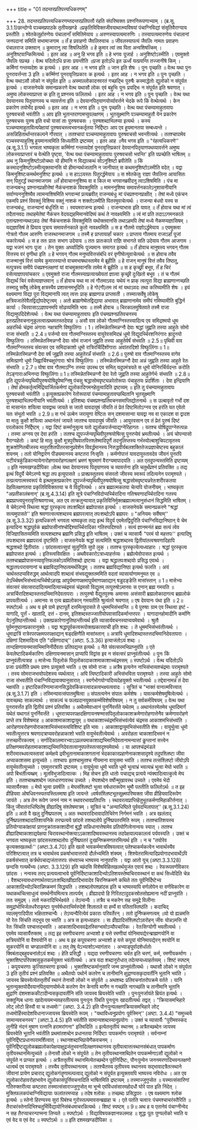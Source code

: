+++
title = "01 तदन्तरप्रतिपत्त्यधिकरणम्"

+++
28. तदन्तरप्रतिपत्त्यधिकरणम्तदन्तरप्रतिपत्तौ रंहति संपरिष्वक्तः प्रश्ननिरूपणाभ्याम् । (ब्र.सू. 3.1.1)छान्दोग्ये पञ्चमप्रपाठके तृतीयखण्डे ॥प्रकृतिविविक्तजीवयाथात्म्यविषयां पंचाग्निविद्यां संसृतिवैराग्याय प्रस्तौति ॥ श्वेतकेतुर्हारुणेयः पंचालानाँ समितिमेयाय ॥ अरुणस्यापत्यमारुणिः । तस्यापत्यमारुणेयः पंचालानां जनपदानां समितिं सभामाजगाम ॥ तँ ह प्रवाहणो जैवलिरुवाच ॥ जीवलस्यापत्यं जैवलिः नामतः प्रवाहणः पंचालराज उक्तवान् ॥ कुमारानु त्वा शिषत्पितेति ॥ हे कुमार त्वां तव पिता अन्वशिषत्किम् । अनुशिष्टवान्किमित्यर्थः । इतर आह ॥ अनु हि भगव इति ॥ हे भगवः पूजार्ह । अनुशिष्टोऽस्मीति । एवमुक्तो जैवलिः पप्रच्छ । वेत्थ यदितोऽधि प्रजाः प्रयन्तीति ॥प्रजा इतोऽधि इत ऊर्ध्वं यत्प्रयन्ति तज्जानीषे किम् । कर्मिणां गन्तव्यदेशः क इत्यर्थः । इतर आह । न भगव इति ॥ जान इति शेषः । पुनः पृच्छति ॥ वेत्थ यथा पुनः पुनरावर्त्तन्ता 3 इति ॥ कर्म्मिणां पुनरावृत्तिप्रकारः क इत्यर्थः । इतर आह । न भगव इति ॥ पुनः पृच्छति । वेत्थ यथाऽसौ लोको न संपूर्यत इति ॥ अस्माल्लोकादनवरतं गच्छद्भिः पुरुषैः कस्माद्धेतोः द्युलोको न संपूर्यत इत्यर्थः । वाजसनेयके समानप्रकरणे वेत्थ यथासौ लोकः एवं बहुभिः पुनः प्रयद्भिः न संपूर्यत इति श्रवणात् । अमुष्य लोकस्याप्राप्ता क इति तु प्रश्नस्य फलितार्थः । इतर आह । न भगव इति ॥ पुनः पृच्छति । वेत्थ यथा देवयानस्य पितृयाणस्य च व्यावर्त्तना इति ॥ देवयानपितृयाणयोर्व्यावर्त्तने भेदके रूपे किं वेत्थेत्यर्थः । केन प्रकारेण तयोर्भेद इत्यर्थः ॥ इतर आह । न भगव इति ॥ पुनः पृच्छति । वेत्थ यथा पंचम्यामाहुतावापः पुरुषवचसो भवंतीति ॥ आप इति भूतान्तराणामप्युपलक्षणम् । भूतसूक्ष्माणि पञ्चम्यामाहुतौ येन प्रकारेण पुरुषवचसः पुरुष इति वचो यासां ताः पुरुषवचसः । पुरुषशब्दाभिलप्या इत्यर्थः । कस्य पञ्चम्यामाहुतावित्यपेक्षायां पुरुषवचस्त्वभवनकर्तृतया निर्द्दिष्टाः आप एव हूयमानतया सम्बध्यन्ते । असन्निहितार्थान्तरकल्पने गौरवात् । ततश्चापां पञ्चम्यामाहुतावापः पुरुषवचसो भवन्तीत्यर्थः । ततश्चापामेव पञ्चस्वप्याहुतिषु हूयमानत्वमिति सिध्यतीति द्रष्टव्यम् । इतर आह ॥नैव भगव इति ॥ "रंहत्यधिकरणे'' (ब्र.सू.3.1.1) भगवता भाष्यकृता कर्म्मिणां गन्तव्यदेशं पुनरावृत्तिप्रकारं देवयानपितृयाणपथव्यावर्त्तने अमुष्य लोकस्याप्राप्तारं च वेत्थेति पृष्ट्वा, 'वेत्थ यथा पंचम्यामाहुतावापः पुरुषवचसो भवन्ति' इति पप्रच्छेति भाषितम् ॥अथ नु किमनुशिष्टोऽवोचथाः यो हीमानि न विद्यात्कथं सोऽनुशिष्टो ब्रवीतेति ॥ किं कस्मादनुशिष्टोऽस्मीत्युक्तवानसि यो हीमान्यर्थजातानि न जानीयात् स कथमनुशिष्टोऽस्मीति वदेत् । यद्वा किमनुशिष्टःकमर्थमनुशिष्ट इत्यर्थः ॥ स हाऽऽयस्तः पितुरर्द्धमेयाय ॥ स श्वेतकेतुः राज्ञा जैवलिना आयासितः सन् पितुरर्द्धं स्थानमाजगाम ॥तँ होवाचाननुशिष्य वा व किल मा भगवानब्रवीदनु त्वाऽशिषमिति । पंच मा राजन्यबन्धुः प्रश्नानप्राक्षीत्तेषां नैकंचनाशकं विवक्तुमिति ॥ मामननुशिष्य समावर्त्तनकालेऽनुशासनीयानि सर्वाण्यननुशिष्यैव त्वामन्वशिषमिति भगवान्मां प्रत्यब्रवीत् राजन्यबंधुः मां पंचप्रश्नानप्राक्षीत् । तेषां मध्ये एकंचन एकमपि प्रश्नं विवक्तुं विशिष्य वक्तुं नाशकं न शक्तोऽस्मीति पितरमुवाचेत्यर्थः । राजन्या बंधवो यस्य स राजन्यबंधुः, राजन्यानां बंधुरिति वा । स्वयमराजन्य इत्यर्थः । राजन्याभास इति यावत् ॥ तँ होवाच यथा मां त्वं तदैतानवदः तथाहमेतेषां नैकंचन वेदयद्यहमिमानवेदिष्यं कथं ते नावक्ष्यमिति ॥ त्वं मां प्रति तदाऽऽगमनकाले एतान्प्रश्नान्यथाऽवदः तेषां नैकंचनाशकं विवक्तुमिति यथोक्तवानसि तथाऽहमपि तेषां मध्ये नैकमप्यज्ञासिषम् । यद्यज्ञासिषं ते प्रियाय पुत्राय समावर्त्तनकाले कुतो नावक्ष्यमिति ॥ स ह गौतमो राज्ञोऽर्द्धमेयाय ॥ एवमुक्त्वा गोत्रतो गौतम आरुणिः राजस्थानमाजगाम ॥ तस्मै ह प्राप्तायार्हां चकार ॥ प्राप्ताय गौतमाय राजाऽर्हां पूजां चकारेत्यर्थः ॥ स ह ततः प्रातः सभाग उदेयाय ॥ ततः प्रातःकाले राज्ञि सभागते सति उदेयाय गौतम आजगाम । यद्वा भजनं भागः पूजा । तेन युक्तः अर्घ्यादिभिः पूज्यमानः समागत इत्यर्थः ॥ तँ होवाच मानुषस्य भगवन् गौतम वित्तस्य वरं वृणीथा इति ॥ हे भगवन् गौतम मनुष्यवित्तसंबंधि वरं वृणीष्वेत्युवाचेत्यर्थः ॥ स होवाच तवैव राजन्मानुषं वित्तं यामेव कुमारस्यान्ते वाचमभाषथास्तामेव मे ब्रूहीति ॥ हे राजन् मानुषं वित्तं तवैव तिष्ठतु, मत्पुत्रस्य समीपे पंचप्रश्नलक्षणां यां वाचमुक्तवानसि तामेव मे ब्रूहीति ॥ स ह कृच्छ्री बभूव, तँ ह चिरं वसेत्याज्ञापयांचकार ॥ एवमुक्तो राजा गौतमस्याप्रत्याख्येयतां ज्ञात्वा कृच्छ्री दुःखितो बभूव । तं च गौतमं विद्यार्थं चिरं वसेत्याज्ञप्तवान् ॥ तँ होवाच यथा मा त्वं गौतमाऽवदः यथेयं न प्राक् त्वत्पुरा विद्या ब्राह्मणान्गच्छति तस्मादु सर्वेषु लोकेषु क्षत्रस्यैव प्रशासनमभूदिति ॥ हे गो(गौ)तम त्वं मां यथाऽवदः तथा करिष्यामीति शेषः । इयं वक्ष्यमाणा विद्या पुरा विद्यमानापि त्वत् त्वत्तः प्राक् ब्राह्मणान्न प्राप्तवती । तस्मात्सर्वेषु लोकेषु क्षत्रियजातेरेवैतद्विद्योपदेष्टृत्वम् । अतो ब्राह्मणेष्वेतद्विद्याया अभावात् ब्राह्मणानामेव समीपं गमिष्यामीति बुद्धिर्न कार्या । चिरवासाऽऽज्ञापनमपि सोढव्यमिति भावः ॥ तस्मै होवाच ॥ चिरकालमुषितवते तस्मै राजा विद्यामुपदिदेशेत्यर्थः । वेत्थ यथा पंचम्यामाहुतावापः इति पंचमप्रश्नप्रतिवचनस्य इतरप्रतिवचनानुकूलत्वात्प्रथमतस्तदेवाह ॥ असौ वाव लोको गौतमाग्निस्तस्यादित्य एव समिद्रश्मयो धूमः अहरर्च्चिः चंद्रमा अंगाराः नक्षत्राणि विष्फुलिंगाः । 1। तस्मिन्नेतस्मिन्नग्नौ देवाः श्रद्धां जुह्वति तस्या आहुतेः सोमो राजा संभवति ॥ 2.4॥ पर्जन्यो वाव गौतमाग्निस्तस्य वायुरेवसमिदभ्रं धूमो विद्युदर्च्चिरशनिरंगारः ह्रादुनयो विष्फुलिंगाः । तस्मिन्नेतस्मिन्नग्नौ देवाः सोमं राजानं जुह्वति तस्या आहुतेर्वर्षं संभवति ॥ 2.5॥ पृथिवी वाव गौतमाग्निस्तस्य संवत्सर एव समिदाकाशो धूमो रात्रिरर्चिर्दिशोंगाराः अवांतरदिशो विष्फुलिंगाः॥ 1॥ तस्मिन्नेतस्मिन्नग्नौ देवा वर्षं जुह्वति तस्या आहुतेरन्नँ संभवति ॥ 2.6॥ पुरुषो वाव गौतमाग्निस्तस्य वागेव समित्प्राणो धूमो जिह्वार्चिश्चक्षुरंगाराः श्रोत्रं विष्फुलिंगाः । तस्मिन्नेतस्मिन्नग्नौ देवा अन्नं जुह्वति तस्या आहुते रेतः संभवति ॥ 2.7॥ योषा वाव गौतमाऽग्निः तस्या उपस्थ एव समित् यदुपमंत्रयते स धूमो योनिरर्चिर्यदन्तः करोति तेऽङ्गाराःअभिनन्दा विष्फुलिंगाः॥ 1॥ तस्मिन्नेतस्मिन्नग्नौ देवा रेतो जुह्वति तस्या आहुतेर्गर्भः संभवति ॥ 2.8॥ इति द्युपर्जन्यपृथिवीपुरुषयोषिद्रूपेष्वग्निषु पंचसु श्रद्धासोमवृष्ट्यन्नरेतोरूपाः पंचाहुतयः प्रदर्शिताः । देवा इन्द्रियाणि । तेषां होमकर्तृत्वमिंद्रियार्जितकर्मणां द्युलोकादिगमनहेतुत्वादिति द्रष्टव्यम् ॥ इति तु पंचम्यामाहुतावापः पुरुषवचसो भवंतीति ॥ इत्युक्तप्रकारेण रेतोरूपायां पंचम्यामाहुतावप्छब्दितानि भूतसूक्ष्माणि पुरुषशब्दाभिलपनीयानि भवंतीत्यर्थः । इतिशब्दः पंचमप्रश्नप्रतिवचनसमाप्तिद्योतनार्थः ॥ स उल्बावृतो गर्भो दश वा मासानंतः शयित्वा यावद्वाथ जायते स जातो यावदायुषं जीवति तं प्रेतं दिष्टमितोऽग्नय एव हरंति यत एवेतो यतः संभूतो भवति ॥ 2.9॥ स गर्भ उल्बेन जरायुणा वेष्टितः सन् दशमासान्वा यावद्वा नव वा एकादश वा द्वादश वा मातुः कुक्षौ शयित्वा अथानंतरं जायते जातश्च यावदायुषं जीवति । आयुरवसान एव तं प्रेतं पुरुषं दिष्टं परलोकाय निर्द्दिष्टम् । यद्वा दिष्टं कर्म्मानुसृत्य यतो द्युलोकपर्जन्याद्यग्नेरिहागतः । यतश्च योषिद्रूपाग्नेरुत्पन्नः । तस्मा अग्नय एव देवा हरंति । ततश्च द्युपर्ज्जन्यपृथिवीपुरुषयोषित्सु पुनरप्येवं भ्रमतीत्यर्थः । अयं चोपन्यासो वैराग्यहेतोः । कष्टं हि मातुः कुक्षौ मूत्रपुरीषवातपित्तश्लेष्मादिपूर्णे तदनुलिप्तस्य गर्भस्योल्बाशुचिपटावृतस्य शुक्रशोणितबीजस्य मातुरशितपीतरसानुप्रवेशेन विवर्द्धमानस्य निरुद्धवीर्यबलशक्तितेजःप्रज्ञाचेष्टस्य बहुकालं शयनम् । ततो योनिद्वारेण पीड्यमानस्य कष्टतरा निःसृतिः । कर्मणोपात्तं यावदायुस्तावदेव जीवनं पुनरपि घटीयंत्रकुंडिकान्यायेनारोहणावरोहणलक्षणं भ्रमणं श्रूयमाणं वैराग्यमापादयति । अत एतदुपन्यस्तमिति द्रष्टव्यम् ॥ इति नवमखण्डदीपिका ॥वेत्थ यथा देवयानस्य पितृयाणस्य च व्यावर्त्तना इति चतुर्थंप्रश्नं प्रतिवक्ति ॥ तद्य इत्थं विदुर्ये चेमेऽरण्ये श्रद्धा तप इत्युपासते ॥ प्राक्प्रस्तुतस्य संसरतो जीवस्य स्वरूपं तदित्यनेन परामृश्यते । तत्प्रत्यगात्मस्वरूपं ये इत्थमुक्तप्रकारेण द्युपर्ज्जन्यपृथिवीपुरुषयोषित्सु श्रद्धासोमवृष्ट्यन्नरेतःशरीरकतया देहविलक्षणतया प्रकृतिविविक्ततया च ये विदुरित्यर्थः । अत्र ब्रह्मात्मकतया चेत्यपि योजनीयम् । भाष्यकृता "अप्रतीकालंबनान्' (ब्र.सू.4.3.14) इति सूत्रे पंचाग्निविदोप्यर्च्चिरादिना गतिश्रवणादर्च्चिरादिना गतस्य ब्रह्मप्राप्त्यपुनरावृत्तिश्रवणाच्च, अत एव तत्क्रतुन्यायात् प्रकृतिविनिर्मुक्तब्रह्मात्मत्वानुसंधानं सिद्धमिति भाषितम् । ये चेमेऽरण्ये स्थित्वा श्रद्धां पुरस्कृत्य तपःशब्दितं ब्रह्मोपासत इत्यर्थः । वाजसनेयके समानप्रकरणे "श्रद्धां सत्यमुपासते'' इति श्रवणात्सत्यशब्दस्य ब्रह्मपरत्वात् तपःशब्दोऽपि ब्रह्मपरः ॥ "अनियमः सर्वेषाम्'' (ब्र.सू.3.3.32) इत्यधिकरणे भगवता भाष्यकृता तद्य इत्थं विदुर्य एवमेतद्विदुरिति पंचाग्निविद्यानिष्ठान् ये चेम इत्यादिना श्रद्धापूर्वकं ब्रह्मोपासीनांश्चोद्दिश्यार्च्चिरादिका गतिरुपदिश्यते । सत्यं ज्ञानमनंतं ब्रह्म सत्यं त्वेव विजिज्ञासितव्यमिति सत्यशब्दश्च ब्रह्मणि प्रसिद्ध इति भाषितम् । उक्तं च व्यासार्यैः "परमं यो महत्तपः'' इत्यादिषु तपःशब्दस्य ब्रह्मपरत्वं दृष्टमिति । वाजसनेयके श्रद्धां सत्यमिति श्रद्धाशब्दस्य द्वितीयांतत्वश्रवणादिहापि श्रद्धाशब्दो द्वितीयांतः । छांदसत्वात्सुपां सुलुगिति सुपो लुक् । ततश्च पुरस्कृत्येत्यध्याहारः । श्रद्धां पुरस्कृत्य ब्रह्मोपासत इत्यर्थः । इतिस्त्वविवक्षितः । अथवैवकारोऽत्राध्याहर्त्तव्यः । ब्रह्मेत्येवोपासत इत्यर्थः । ततश्चाब्रह्मोपासनव्यावृत्तिफलकोऽयमितिशब्दो द्रष्टव्यः । यद्वा श्रद्धातपःशब्दयोः प्रसिद्ध एवार्थः । श्रद्धातपःपरायणानां च ब्रह्मविद्यानिष्ठत्वमर्थसिद्धम् । ततश्च ब्रह्मविद्यानिष्ठा इत्यर्थः फलति । अयं चार्थस्तदप्यविरुद्धम् आर्थत्वादपि शाब्दत्वं संभवद्युक्ततममिति वदतां व्यासार्याणामनुमत एव ॥ तेऽर्च्चिषमभिसंभवंत्यर्च्चिषोऽहरह्न आपूर्यमाणपक्षमापूर्यमाणपक्षाद्यान् षडुदङ्ङेति मासांस्तान् ॥ 1॥ मासेभ्यः संवत्सरं संवत्सरादादित्यमादित्याच्चंद्रमसं चंद्रमसो विद्युतम् तत्पुरुषोऽमानवः स एनान् ब्रह्म गमयति ॥ अत्रार्चिरादिशब्दास्तत्तदभिमानिदेवतापराः । तत्पुरुषो वैद्युतपुरुषः अमानवः असंसारी ब्रह्मलोकादागत्य ब्रह्मलोकं प्रापयतीत्यर्थः । अमानवः स एत्य ब्रह्मलोकान् गमयतीति श्रुत्यंतरे श्रवणात् ॥ एष देवयानः पंथा इति ॥ 2॥ स्पष्टोऽर्थः ॥ अथ य इमे ग्रामे इष्टापूर्ते दत्तमित्युपासते ते धूममभिसंभवन्ति ॥ ये पुरुषाः ग्राम एव स्थित्वा इष्टं - यागादि, पूर्त्तं - खातादि, दत्तं - दानम्, इतिशब्दस्तज्जातीयोपवासादिकर्मान्तरपरः । यागादानहोमादीनि कर्माणि येऽनुतिष्ठन्तीत्यर्थः । उक्तप्रकारेणानुतिष्ठन्तीत्यर्थ इति व्यासार्यवचनस्याप्ययमेवार्थः । श्रुतौ पूर्वमनुष्ठानप्रकारानुक्तेः । यद्वा श्रद्धापूर्वकत्वरूपोक्तप्रकारवाची इति शब्दः । ते धूममभिसंभवंतीत्यर्थः । धूमाद्रात्रिं रात्रेरपरपक्षमपरपक्षाद्यान् षड्दक्षिणैति मासांस्तान् ॥ अत्रापि धूमादिशब्दास्तत्तदभिमानिदेवतापराः । दक्षिणां दिशमादित्य एति "दक्षिणादाच्'' (अष्टा. 5.3.36) इत्याजंतोऽयं शब्दः ।   
तान्दक्षिणायनमासाभिमानिनीर्देवताः प्रतिपद्यन्त इत्यर्थः ॥ नैते संवत्सरमभिप्राप्नुवंति ॥ एते केवलेष्टादिकर्मकारिणः दक्षिणायनमासान् प्राप्यापि विद्वांस इव न संवत्सरं प्राप्नुवंतीत्यर्थः ॥ पुनः किं प्राप्नुवंतीत्यत्राह ॥ मासेभ्यः पितृलोकं पितृलोकादाकाशमाकाशाच्चंद्रमसम् ॥ स्पष्टोऽर्थः । वेत्थ यदितोऽधि प्रजाः प्रयंतीति प्रथमः प्रश्नः प्रत्युक्तो भवति ॥ एष सोमो राजा ॥ अत्रैष इत्यनेन नाभिसंभाव्यश्चंद्रमाः परामृश्यते । तस्य सोमराजभावोपदेशस्य व्यर्थत्वात् । अपि त्विष्टादिकारी अभिसंभविता परामृश्यते । तस्या आहुतेः सोमो राजा संभवतीति पंचाग्निविद्यावाक्यानुसारात् । स्वर्गभोगयोग्यदिव्यदेहयुक्तो भवतीत्यर्थः ॥ तद्देवानामन्नं तं देवा भक्षयंति ॥ इष्टादिकारिणामाजानसिद्धदेवकिंकरत्वादन्नत्वभक्ष्यत्ववादः । सूत्रितं च "भाक्तं वानात्मवित्त्वात् (ब्र.सू.3.1.7) इति । तस्मिन्यावत्संपातमुषित्वा ॥ संपतत्यनेन संपातः कर्मशेषः । यावत्कर्मशेषमुषित्वेत्यर्थः । यावच्छब्दः साकल्यार्थः । साकल्यं च फलप्रदानयुक्तकर्म्मविशेषविषयम् । न तु सर्वकर्मविषयम् ॥ वेत्थ यथा पुनरावर्त्तंत इति द्वितीयं प्रश्नं प्रतिवक्ति ॥ अथैतमेवाध्वानं पुनर्निवर्त्तंते यथेतम् ॥ अथानंतरमेतमेव धूमादिमार्गं यथेतं यथागतं पुनर्निवर्त्तंते । धूमरात्र्यपरपक्षदक्षिणायनषण्मासपितृलोकाकाशक्रमेणारोहणात्तेनैव क्रमेणावरोहणे प्राप्ते तत्र विशेषमाह ॥ आकाशमाकाशाद्वायुम् ॥ यथाकाशाच्चंद्रमभिसंभवंत्येवं चंद्रमस आकाशमभिसंभवंति । आरोहणावरोहणयोराकाशाभिसंभवस्त्वविशिष्ट इति भावः । आकाशाद्वायुमभिसंभवतीति शेषः । वायुर्भूत्वा धूमो भवतीत्युत्तरत्र श्रवणादत्राप्यवरोहन्नाकाशो भवति वायुर्भवतीत्येवार्थः । अवरोहता चाकाशादिभवनं न तत्तच्छरीरकत्वम् । सर्गादिकालमारभ्याऽऽप्रलयमाकाशाद्यभिमानिदेवतानामन्यासां कॢप्तानां सत्त्वेन प्रतिक्षणमवरोहतामाकाशाद्यभिमानिदेवतात्वानुपपत्तेस्तत्सादृश्यमेवार्थः । या आपश्चंद्रमंडले शरीरमारब्धवत्यस्तासां कर्मक्षये द्रवीभूतानामाकाशगतानां भेदकाकारप्रहाणेनाकाशसादृश्ये तदुपश्लिष्टा जीवा अप्याकाशसमा इत्युच्यंते । ताश्चापः इतश्चामुतश्च नीयमाना वायुसमा भवंति । ततश्च तत्संश्लिष्टो जीवोऽपि वायुर्भवतीत्युच्यते । एवमुत्तरत्रापि द्रष्टव्यम् ॥ वायुर्भूत्वा धूमो भवति धूमो भूत्वाभ्रं भवत्यभ्रं भूत्वा मेघो भवति ॥ अपो बिभर्तीत्यब्भ्रम् । मूलविभुजादित्वात्कः । मिह सेचन इति धातोः पचाद्यच् प्रत्यये न्यंक्वादित्वात्कुत्वे मेघ इति । ततश्चाब्भ्रशब्देन जलधारणावस्थ उच्यते । मेघशब्देन वर्षोन्मुखावस्थ उच्यते । एवमेव भेदो व्यासार्यैरुक्तः ॥ मेघो भूत्वा प्रवर्षति ॥ मेघसंश्लिष्टो भूत्वा वर्षधारारूपेण भूमौ पततीति फलितोऽर्थः ॥ त इह व्रीहियवा ओषधिवनस्पतयस्तिलमाषा इति जायन्ते ॥वर्षसंश्लिष्टभूतसूक्ष्मपरिष्वक्ता जीवा व्रीहियवादिरूपेण जायंते । अत्र तेन रूपेण जननं नाम न स्थावरभावप्रतिपत्तिः । स्थावरत्वप्राप्तिहेतुभूतकर्मणामिहाकीर्त्तनात् । किंतु जीवातंराधिष्ठितेषु व्रीह्यादिषु संश्लेषमात्रम् । सूत्रितं च "अन्याधिष्ठिते पूर्ववदभिलापात्'' (ब्र.सू.3.1.24) इति ॥ अतो वै खलु दुर्निष्प्रपतरम् ॥ अतः स्थावरादिभावादतिचिरेण निर्गमनं भवति । अत्र खलंताद् दुर्निष्प्रपतशब्दादातिशायनिके तरप्प्रत्यये छांदसे तशब्दलोपे दुर्निष्प्रपतरमिति रूपम् । ततश्चातिशयस्य प्रतियोग्याकांक्षायां प्रागनुक्रांताकाशादीनां बुद्धौ सन्निधानात्तेषामेव प्रतियोगित्वेनान्वयः स्यात् । ततश्च व्रीह्यादिष्वाकाशाद्यपेक्षया चिरावस्थानोक्त्याऽऽकाशादिष्ववस्थानस्य तदपेक्षयाल्पकालत्वं पर्यवस्यति । उक्तं च भगवता भाष्यकृता छांदसस्तशब्दलोपः दुर्निष्प्रपतरं दुःखनिष्क्रमणतरमित्यर्थ इति । न च "तयोरेव कृत्यक्तखलर्थाः'' (अष्टा.3.4.70) इति खलो भावकर्ममात्रविषयत्वात् पतेश्चाकर्मकत्वेन भावार्थस्यैव परिशिष्टत्वात् तत्र च भावार्थस्य प्रकर्षाभावात्तरपो दौर्लभ्यमिति शंक्यम् । शिश्येतरामित्यादिप्रयोगादभावार्थेऽपि प्रकर्षसंभवात् कर्त्रर्थपचाद्यजंतात्तरपः संभवाच्च भाष्यस्य नानुपपत्तिः । यद्वा आतो युच् (अष्टा.3.3.128) छन्दसि गत्यर्थेभ्यः (अष्टा. 3.3.129) इति च्छंदसि विशेषविहितखलर्थयुजंत एवायं शब्दः । रेफरूपवर्णविकारः छांदसः । नन्वस्य तरप् प्रत्ययत्वाभावे पूर्वनिर्दिष्टाकाशादिभ्योऽतिशयस्तेष्वचिरावस्थानं वा कथं सिध्येदिति चेन्न । वैशब्दस्यावधारणार्थतयाऽतःशब्दितव्रीह्यादिभावादेव चिरनिष्क्रमणे कथिते ततः पूर्वनिर्दिष्टेभ्य आकाशादिभ्योऽचिरान्निष्क्रमणं सिद्ध्यति । तशब्दलोपश्छांदस इति च भाष्यस्यापि वर्णलोपेन वा वर्णविकारेण वा यथाकथंचित्साधुत्वं समर्थनीयमित्यत्र तात्पर्यम् । व्रीह्यादयो हि गिरितटादुदकस्रोतसोह्यमाना नदीं प्राप्नुवंति । ततः समुद्रम् । ततो मकरादिभिर्भक्ष्यंते । तेऽप्यन्यैः । तत्रैव च मकरेण सह समुद्रे विलीनाः समुद्रांभोभिर्जलधरैराकृष्टाः पुनर्वर्षधाराभिर्मरुदेशे शिलातले वा हर्म्ये वा पतितास्तिष्ठंति । कदाचिद् व्यालमृगादिपीता भक्षिताश्चान्यैः । तेऽप्यन्यैरित्येवं प्रकाराः परिवर्तेरन् । ततो दुर्निष्क्रमणत्वम् ॥यो यो ह्यन्नमत्ति यो रेतः सिंचति तद्भूय एव भवति ॥ अत्र स इत्यध्याहारः । सः व्रीह्यादिसंश्लिष्टोऽवरोहन् जीवः योन्नऽमत्ति यो रेतः सिंचति पश्चात्तद्भवति । आकाशादिभाववद्रेतस्सिग्भावोऽप्यौपचारिकः । रेतःसिग्योगी भवतीत्यर्थः । एवमेव व्यासार्यैरुक्तम् ॥ तद्य इह रमणीयचरणा अभ्याशो ह यत्ते रमणीयां योनिमापद्येरन्ब्राह्मणयोनिं वा क्षत्रिययोनिं वा वैश्ययोनिं वा । अथ य इह कपूयचरणा अभ्याशो ह यत्ते कपूयां योनिमापद्येरन् श्वयोनिं वा सूकरयोनिं वा चण्डालयोनिं वा ॥ तत् तेषु येऽभ्याशोऽभ्यागंतारः । अभ्याङ्पूर्वादशेर्धातोः क्विबंताद्बहुवचनांतोऽयं शब्दः । हेति प्रसिद्धौ । यद्यदा रमणीयचरणाः चर्यत इति चरणं, कर्म, रमणीयकर्माणः । भुक्तशिष्टपरिपक्वसुकृतकर्मयुक्ता भवंतीत्यर्थः । अत्र यदा शब्दानुरोधात् तदेत्यप्यध्याहर्तव्यम् । शिष्टं स्पष्टम् । कपूयचरणाः कुत्सितचरणा इत्यर्थः । भुक्तशिष्टकर्मानुसारि जन्म प्राप्नुवंतीत्यर्थः । यथासौ लोको न संपूर्यता 3 इति तृतीयं प्रश्नं प्रतिवक्ति ॥ अथैतयोः पथोर्न कतरेण च तानीमानि क्षुद्राण्यसकृदावर्तीनि भूतानि भवंति । जायस्व म्रियस्वेत्येतत्तृतीयँ स्थानं तेनासौ लोको न संपूर्यते ॥ अथशब्दः प्रतिवचनांतरोपक्रमे वर्तते । यानि भूतान्युक्तयोर्देवयानपितृयाणयोर्मध्ये कतरेण येन केनापि मार्गेण न गच्छंति नागच्छंति च तानीमानि भूतानि क्षुद्राणि दंशमशककीटादीन्यसकृदावर्तीनि संति जायस्व म्रियस्वेति भवंति । पुनःपुनर्जायंते म्रियंत इत्यर्थः । सक्तून्पिब धानाः खादेत्ययमभ्यवहरतीत्यस्य पुनःपुनः पिबति पुनःपुनः खादतीत्यर्थः तद्वत् । "क्रियासमभिहारे लोट् लोटो हिस्वौ वा च तध्वमोः'' (अष्टा. 3.4.2) इति पौनःपुन्यलक्षणक्रियासमभिहारे लोट् तध्वमोर्हिस्वादेशविधानाज्जायस्व म्रियस्वेति रूपम् । "यथाविध्यनुप्रयोगः पूर्वस्मिन्'' (अष्टा. 3.4.4) "समुच्चये सामान्यवचनस्य'' (अष्टा.3.4.5) इति भवंतीति सामान्यशब्दस्यानुप्रयोगः । उक्तं च व्यासार्यैः "पुरीमवस्कंद लुनीहि नंदनं मुषाण रत्नानि हरामरांगना" इतिवदिति ॥ इत्येतत्तृतीयं स्थानम् ॥ अत्रैतच्छब्देन जायस्व म्रियस्वेति भूतानि भवंतीति प्रथमांतशब्देन प्रधानतया निर्दिष्टाः पापकर्माणः परामृश्यंते । सर्वनाम्नां पूर्वनिर्द्दिष्टप्रधानपरामर्शित्वात् । स्थानशब्दाभिप्रायेणैकवचनम् । पूर्वनिर्द्दिष्टद्युलोकब्रह्मलोकापेक्षयाक्षुद्रजंतुभवनादिलक्षणस्थानस्य तृतीयत्वात्तत्स्थानसंबंधात् पापकर्माणः तृतीयस्थानमित्युच्यंते ॥ तेनासौ लोको न संपूर्यते ॥ तेन तृतीयस्थानशब्दितेन पापकर्म्मणाऽसौ द्युलोको न संपूर्यते न प्राप्यत इत्यर्थः । अत्रैतत्तृतीयं स्थानमित्येतच्छब्देन पूर्वनिर्दिष्टः, पौनःपुन्येन जननमरणादिभवनलक्षणो धात्वर्थ एव परामृश्यते । तस्यैव तृतीयस्थानत्वम् । ततश्चैतस्य तृतीयस्य स्थानस्य सद्भावादत्रैतत्स्थाने जीवानां प्रायेण प्रचाराद् द्युलोकगंतॄणामल्पत्वाद् द्युलोको न संपूर्यत इत्युक्तावपि भाष्यस्य नविरोधः । अत एव द्युलोकारोहावरोहाभावेन द्युलोकासंपूर्त्तिवचनादिति भाषितमिति द्रष्टव्यम् ॥ तस्माज्जुगुप्सेत ॥ यस्मात्संसारिणां गतिरुक्तरीत्या कष्टतरा तस्मात्संसाराज्जुगुप्सेत् मा भून्मे एवंविधसंसारमहोदधौ घोरे पात इति निंदेत् । मुक्तिफलकपंचाग्निविद्यायाः फलांतरमप्याह ॥ तदेष श्लोकः ॥ तच्छब्दः प्रसिद्धपरः । एष वक्ष्यमाणः श्लोक इत्यर्थः ॥ स्तेनो हिरण्यस्य सुरां पिबंश्च गुरोस्तल्पमावसन्ब्रह्महा च । एते पतंति चत्वारः पंचमश्चाचरंस्तैरिति ॥ तैराचरंस्तेनादिभिश्चतुर्भिर्विद्यायोनिसंबंधमाचरन्नित्यर्थः । शिष्टं स्पष्टम् ॥ 9॥ अथ ह य एतानेवं पंचाग्नीन्वेद न सह तैरप्याचरन्पाप्मना लिप्यते ॥ स्पष्टोऽर्थः । विद्याविषयकज्ञानफलमाह ॥ शुद्धः पूतः पुण्यलोको भवति य एवं वेद य एवं वेद ॥ स्पष्टोऽर्थः ॥ ॥ इति दशमखण्डदीपिका ॥